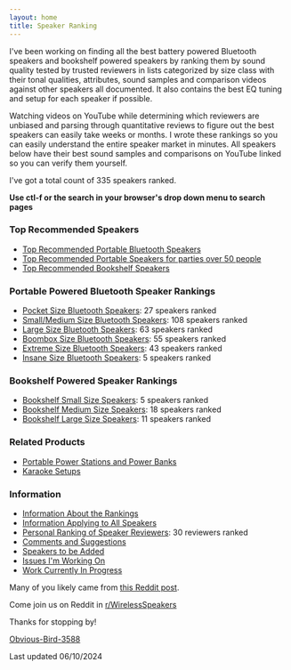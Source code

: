 ```yaml
---
layout: home
title: Speaker Ranking
---
```


I've been working on finding all the best battery powered Bluetooth speakers and bookshelf powered speakers by ranking them by sound quality tested by trusted reviewers in lists categorized by size class with their tonal qualities, attributes, sound samples and comparison videos against other speakers all documented. It also contains the best EQ tuning and setup for each speaker if possible. 

Watching videos on YouTube while determining which reviewers are unbiased and parsing through quantitative reviews to figure out the best speakers can easily take weeks or months. I wrote these rankings so you can easily understand the entire speaker market in minutes. All speakers below have their best sound samples and comparisons on YouTube linked so you can verify them yourself.

I've got a total count of 335 speakers ranked.

**Use ctl-f or the search in your browser's drop down menu to search pages**

### Top Recommended Speakers

- [Top Recommended Portable Bluetooth Speakers](/top-recommended/)
- [Top Recommended Portable Speakers for parties over 50 people](/portable-party-speakers/)
- [Top Recommended Bookshelf Speakers](/bookshelf-top-recommended/)

### Portable Powered Bluetooth Speaker Rankings

- [Pocket Size Bluetooth Speakers](/pocket-size/): 27 speakers ranked
- [Small/Medium Size Bluetooth Speakers](/small-medium-size/): 108 speakers ranked
- [Large Size Bluetooth Speakers](/large-size/): 63 speakers ranked
- [Boombox Size Bluetooth Speakers](/boombox-size/): 55 speakers ranked
- [Extreme Size Bluetooth Speakers](/extreme-size/): 43 speakers ranked
- [Insane Size Bluetooth Speakers](/insane-size/): 5 speakers ranked

### Bookshelf Powered Speaker Rankings

- [Bookshelf Small Size Speakers](/bookshelf-small/): 5 speakers ranked
- [Bookshelf Medium Size Speakers](/bookshelf-medium/): 18 speakers ranked
- [Bookshelf Large Size Speakers](/bookshelf-large/): 11 speakers ranked

### Related Products

- [Portable Power Stations and Power Banks](/portable-power-stations/)
- [Karaoke Setups](/karaoke-setups/)

### Information

- [Information About the Rankings](/information-about-the-rankings/)
- [Information Applying to All Speakers](/information-applying-to-all-speakers/)
- [Personal Ranking of Speaker Reviewers](/personal-ranking-of-speaker-reviewers/): 30 reviewers ranked
- [Comments and Suggestions](/comments-suggestions/)
- [Speakers to be Added](/speakers-to-be-added/)
- [Issues I'm Working On](/issues-im-working-on/)
- [Work Currently In Progress](/work-currently-in-progress/)

Many of you likely came from [this Reddit post](https://www.reddit.com/r/WirelessSpeakers/comments/16zs2ol/ranking_all_battery_powered_wireless_speakers/). 

Come join us on Reddit in [r/WirelessSpeakers](https://www.reddit.com/r/WirelessSpeakers/)

Thanks for stopping by!

[Obvious-Bird-3588](https://www.reddit.com/user/Obvious-Bird-3588)

Last updated 06/10/2024
